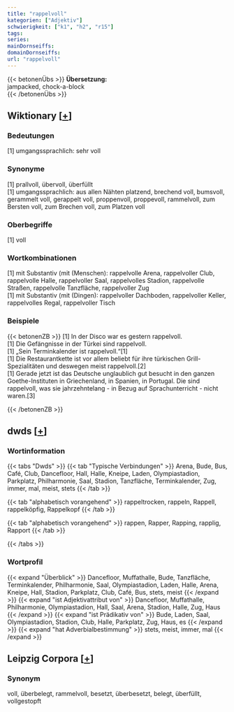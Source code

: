 ```yaml
---
title: "rappelvoll"
kategorien: ["Adjektiv"]
schwierigkeit: ["k1", "h2", "r15"]
tags:
series:
mainDornseiffs:
domainDornseiffs:
url: "rappelvoll"
---
```


{{< betonenÜbs >}}
**Übersetzung:**  
jampacked, chock-a-block  
{{< /betonenÜbs >}}

## Wiktionary [[+](https://de.wiktionary.org/wiki/rappelvoll)]

### Bedeutungen
[1] umgangssprachlich: sehr voll  

### Synonyme
[1] prallvoll, übervoll, überfüllt  
[1] umgangssprachlich: aus allen Nähten platzend, brechend voll, bumsvoll, gerammelt voll, gerappelt voll, proppenvoll, proppevoll, rammelvoll, zum Bersten voll, zum Brechen voll, zum Platzen voll  

### Oberbegriffe
[1] voll  

### Wortkombinationen
[1] mit Substantiv (mit (Menschen): rappelvolle Arena, rappelvoller Club, rappelvolle Halle, rappelvoller Saal, rappelvolles Stadion, rappelvolle Straßen, rappelvolle Tanzfläche, rappelvoller Zug  
[1] mit Substantiv (mit (Dingen): rappelvoller Dachboden, rappelvoller Keller, rappelvolles Regal, rappelvoller Tisch  

### Beispiele
{{< betonenZB >}}
[1] In der Disco war es gestern rappelvoll.  
[1] Die Gefängnisse in der Türkei sind rappelvoll.  
[1] „Sein Terminkalender ist rappelvoll.“[1]  
[1] Die Restaurantkette ist vor allem beliebt für ihre türkischen Grill-Spezialitäten und deswegen meist rappelvoll.[2]  
[1] Gerade jetzt ist das Deutsche unglaublich gut besucht in den ganzen Goethe-Instituten in Griechenland, in Spanien, in Portugal. Die sind rappelvoll, was sie jahrzehntelang - in Bezug auf Sprachunterricht - nicht waren.[3]  

{{< /betonenZB >}}


## dwds [[+](https://www.dwds.de/wb/rappelvoll)]

### Wortinformation
{{< tabs "Dwds" >}}
{{< tab "Typische Verbindungen" >}}
Arena, Bude, Bus, Café, Club, Dancefloor, Hall, Halle, Kneipe, Laden, Olympiastadion, Parkplatz, Philharmonie, Saal, Stadion, Tanzfläche, Terminkalender, Zug, immer, mal, meist, stets
{{< /tab >}}

{{< tab "alphabetisch vorangehend" >}}
rappeltrocken, rappeln, Rappell, rappelköpfig, Rappelkopf
{{< /tab >}}

{{< tab "alphabetisch vorangehend" >}}
rappen, Rapper, Rapping, rapplig, Rapport
{{< /tab >}}

{{< /tabs >}}

### Wortprofil
{{< expand "Überblick" >}} Dancefloor, Muffathalle, Bude, Tanzfläche, Terminkalender, Philharmonie, Saal, Olympiastadion, Laden, Halle, Arena, Kneipe, Hall, Stadion, Parkplatz, Club, Café, Bus, stets, meist {{< /expand >}}
{{< expand "ist Adjektivattribut von" >}} Dancefloor, Muffathalle, Philharmonie, Olympiastadion, Hall, Saal, Arena, Stadion, Halle, Zug, Haus {{< /expand >}}
{{< expand "ist Prädikativ von" >}} Bude, Laden, Saal, Olympiastadion, Stadion, Club, Halle, Parkplatz, Zug, Haus, es {{< /expand >}}
{{< expand "hat Adverbialbestimmung" >}} stets, meist, immer, mal {{< /expand >}}

## Leipzig Corpora [[+](https://corpora.uni-leipzig.de/en/res?word=rappelvoll&corpusId=deu_newscrawl-public_2018)]


### Synonym
voll, überbelegt, rammelvoll, besetzt, überbesetzt, belegt, überfüllt, vollgestopft

